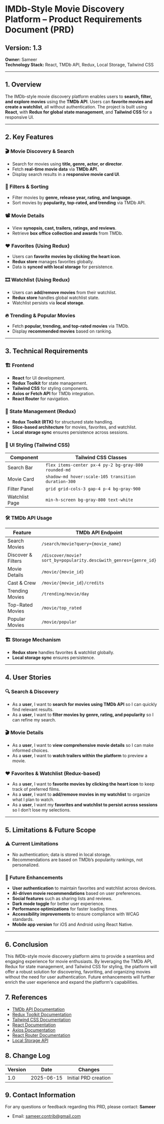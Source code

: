 # IMDb-Style Movie Discovery Platform – Product Requirements Document (PRD)

## Version: 1.3  
**Owner:** Sameer  
**Technology Stack:** React, TMDb API, Redux, Local Storage, Tailwind CSS  

---

## 1. Overview
The IMDb-style movie discovery platform enables users to **search, filter, and explore movies** using the **TMDb API**. Users can **favorite movies and create a watchlist**, all without authentication. The project is built using **React**, with **Redux for global state management**, and **Tailwind CSS** for a responsive UI.

---

## 2. Key Features

### 🎬 **Movie Discovery & Search**
- Search for movies using **title, genre, actor, or director**.
- Fetch **real-time movie data** via **TMDb API**.
- Display search results in a **responsive movie card UI**.

### 🔎 **Filters & Sorting**
- Filter movies by **genre, release year, rating, and language**.
- Sort movies by **popularity, top-rated, and trending** via TMDb API.

### 📽 **Movie Details**
- View **synopsis, cast, trailers, ratings, and reviews**.
- Retrieve **box office collection and awards** from TMDb.

### ❤️ **Favorites (Using Redux)**
- Users can **favorite movies by clicking the heart icon**.
- **Redux store** manages favorites globally.
- Data is **synced with local storage** for persistence.

### 🎞 **Watchlist (Using Redux)**
- Users can **add/remove movies** from their watchlist.
- **Redux store** handles global watchlist state.
- Watchlist persists via **local storage**.

### 🔥 **Trending & Popular Movies**
- Fetch **popular, trending, and top-rated movies** via TMDb.
- Display **recommended movies** based on ranking.

---

## 3. Technical Requirements

### 🏗 **Frontend**
- **React** for UI development.
- **Redux Toolkit** for state management.
- **Tailwind CSS** for styling components.
- **Axios or Fetch API** for TMDb integration.
- **React Router** for navigation.

### 🔁 **State Management (Redux)**
- **Redux Toolkit (RTK)** for structured state handling.
- **Slice-based architecture** for movies, favorites, and watchlist.
- **Local storage sync** ensures persistence across sessions.

### 🎨 **UI Styling (Tailwind CSS)**
| **Component** | **Tailwind CSS Classes** |
|--------------|------------------------|
| Search Bar | `flex items-center px-4 py-2 bg-gray-800 rounded-md` |
| Movie Card | `shadow-md hover:scale-105 transition duration-300` |
| Filter Panel | `grid grid-cols-3 gap-4 p-4 bg-gray-900` |
| Watchlist Page | `min-h-screen bg-gray-800 text-white` |

### 🛠 **TMDb API Usage**
| **Feature** | **TMDb API Endpoint** |
|------------|----------------------|
| Search Movies | `/search/movie?query={movie_name}` |
| Discover & Filters | `/discover/movie?sort_by=popularity.desc&with_genres={genre_id}` |
| Movie Details | `/movie/{movie_id}` |
| Cast & Crew | `/movie/{movie_id}/credits` |
| Trending Movies | `/trending/movie/day` |
| Top-Rated Movies | `/movie/top_rated` |
| Popular Movies | `/movie/popular` |

### 🏗 **Storage Mechanism**
- **Redux store** handles favorites & watchlist globally.
- **Local storage sync** ensures persistence.

---

## 4. User Stories

### 🔍 **Search & Discovery**
- As a **user**, I want to **search for movies using TMDb API** so I can quickly find relevant results.
- As a **user**, I want to **filter movies by genre, rating, and popularity** so I can refine my search.

### 🎬 **Movie Details**
- As a **user**, I want to **view comprehensive movie details** so I can make informed choices.
- As a **user**, I want to **watch trailers within the platform** to preview a movie.

### ❤️ **Favorites & Watchlist (Redux-based)**
- As a **user**, I want to **favorite movies by clicking the heart icon** to keep track of preferred films.
- As a **user**, I want to **add/remove movies in my watchlist** to organize what I plan to watch.
- As a **user**, I want my **favorites and watchlist to persist across sessions** so I don’t lose my selections.

---

## 5. Limitations & Future Scope

### ⚠ **Current Limitations**
- No authentication; data is stored in local storage.
- Recommendations are based on TMDb’s popularity rankings, not personalized.

### 🚀 **Future Enhancements**
- **User authentication** to maintain favorites and watchlist across devices.
- **AI-driven movie recommendations** based on user preferences.
- **Social features** such as sharing lists and reviews.
- **Dark mode toggle** for better user experience.
- **Performance optimizations** for faster loading times.
- **Accessibility improvements** to ensure compliance with WCAG standards.
- **Mobile app version** for iOS and Android using React Native.
---
## 6. Conclusion
This IMDb-style movie discovery platform aims to provide a seamless and engaging experience for movie enthusiasts. By leveraging the TMDb API, Redux for state management, and Tailwind CSS for styling, the platform will offer a robust solution for discovering, favoriting, and organizing movies without the need for user authentication. Future enhancements will further enrich the user experience and expand the platform's capabilities.
## 7. References
- [TMDb API Documentation](https://developers.themoviedb.org/3)
- [Redux Toolkit Documentation](https://redux-toolkit.js.org/)
- [Tailwind CSS Documentation](https://tailwindcss.com/docs)
- [React Documentation](https://reactjs.org/docs/getting-started.html)
- [Axios Documentation](https://axios-http.com/docs/intro)
- [React Router Documentation](https://reactrouter.com/en/main)
- [Local Storage API](https://developer.mozilla.org/en-US/docs/Web/API/Window/localStorage)
## 8. Change Log
| **Version** | **Date**       | **Changes**                                      |
|-------------|----------------|--------------------------------------------------|
| 1.0         | 2025-06-15     | Initial PRD creation                             |
## 9. Contact Information
For any questions or feedback regarding this PRD, please contact:
**Sameer**
- Email: sameer.contrib@gmail.com

